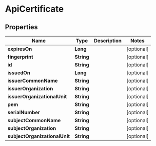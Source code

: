 # ApiCertificate

## Properties
Name | Type | Description | Notes
------------ | ------------- | ------------- | -------------
**expiresOn** | **Long** |  |  [optional]
**fingerprint** | **String** |  |  [optional]
**id** | **String** |  |  [optional]
**issuedOn** | **Long** |  |  [optional]
**issuerCommonName** | **String** |  |  [optional]
**issuerOrganization** | **String** |  |  [optional]
**issuerOrganizationalUnit** | **String** |  |  [optional]
**pem** | **String** |  |  [optional]
**serialNumber** | **String** |  |  [optional]
**subjectCommonName** | **String** |  |  [optional]
**subjectOrganization** | **String** |  |  [optional]
**subjectOrganizationalUnit** | **String** |  |  [optional]
